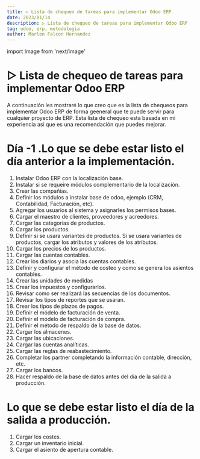 ```yaml
---
title: ▷ Lista de chequeo de tareas para implementar Odoo ERP
date: 2023/01/14
description: ▷ Lista de chequeo de tareas para implementar Odoo ERP
tag: odoo, erp, metodologia
author: Marlon Falcon Hernandez
---
```

import Image from 'next/image'

# ▷ Lista de chequeo de tareas para implementar Odoo ERP
A continuación les mostraré lo que creo que es la lista de chequeos para implementar Odoo ERP de forma geeneral que te puede servir para cualquier proyecto de ERP. Esta lista de chequeo esta basada en mi experiencia asi que es una recomendación que puedes mejorar.

# Día -1 .Lo que se debe estar listo el día anterior a la implementación.
1. Instalar Odoo ERP con la localización base.
2. Instalar si se requeire módulos complementario de la localización.
3. Crear las compañias.
4. Definir los módulos a instalar base de odoo, ejemplo (CRM, Contabilidad, Facturación, etc).
5. Agregar los usuarios al sistema y asignarles los permisos bases.
6. Cargar el maestro de clientes, proveedores y acreedores.
7. Cargar las categorías de productos.
8. Cargar los productos.
9. Definir si se usara variantes de productos. Si se usara variantes de productos, cargar los atributos y valores de los atributos.
10. Cargar los precios de los productos.
11. Cargar las cuentas contables.
12. Crear los diarios y asocia las cuentas contables.
13. Definir y configurar el método de costeo y como se genera los asientos contables.
14. Crear las unidades de medidas
15. Crear los impuestos y configurarlos.
16. Revisar como ser realizará las secuencias de los documentos.
17. Revisar los tipos de reportes que se usaran.
18. Crear los tipos de plazos de pagos.
19. Definir el módelo de facturación de venta.
20. Definir el módelo de facturación de compra.
21. Definir el método de respaldo de la base de datos.
22. Cargar los almacenes.
23. Cargar las ubicaciones.
24. Cargar las cuentas analíticas.
25. Cargar las reglas de reabastecimiento.
26. Completar los partner completando la información contable, dirección, etc.
27. Cargar los bancos.
27. Hacer respaldo de la base de datos antes del día de la salida a producción.

#  Lo que se debe estar listo el día de la salida a producción.
1. Cargar los costes.
2. Cargar un inventario inicial.
3. Cargar el asiento de apertura contable.
